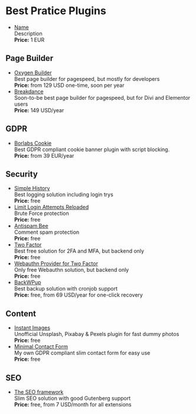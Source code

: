 # Best Pratice Plugins

* [Name](url)<br>Description<br>**Price:** 1 EUR

## Page Builder

* [Oxygen Builder](https://oxygenbuilder.com/)<br>Best page builder for pagespeed, but mostly for developers<br>**Price:** from 129 USD one-time, soon per year
* [Breakdance](https://breakdance.com/)<br>Soon-to-be best page builder for pagespeed, but for Divi and Elementor users<br>**Price:** 149 USD/year

## GDPR

* [Borlabs Cookie](https://de.borlabs.io/borlabs-cookie/)<br>Best GDPR compliant cookie banner plugin with script blocking.<br>**Price:** from 39 EUR/year

## Security

* [Simple History](https://de.wordpress.org/plugins/simple-history/)<br>Best logging solution including login trys<br>**Price:** free
* [Limit Login Attempts Reloaded](https://wordpress.org/plugins/limit-login-attempts-reloaded/)<br>Brute Force protection<br>**Price:** free
* [Antispam Bee](https://wordpress.org/plugins/antispam-bee/)<br>Comment spam protection<br>**Price:** free
* [Two Factor](https://de.wordpress.org/plugins/two-factor/)<br>Best free solution for 2FA and MFA, but backend only<br>**Price:** free
* [Webauthn Provider for Two Factor](https://de.wordpress.org/plugins/two-factor-provider-webauthn/)<br>Only free Webauthn solution, but backend only<br>**Price:** free
* [BackWPup](https://wordpress.org/plugins/backwpup/)<br>Best backup solution with cronjob support<br>**Price:** free, from 69 USD/year for one-click recovery

## Content

* [Instant Images](https://de.wordpress.org/plugins/instant-images/)<br>Unofficial Unsplash, Pixabay & Pexels plugin for fast dummy photos<br>**Price:** free
* [Minimal Contact Form](https://de.wordpress.org/plugins/minimal-contact-form/)<br>My own GDPR compliant slim contact form for easy use<br>**Price:** free

## SEO

* [The SEO framework](https://theseoframework.com/)<br>Slim SEO solution with good Gutenberg support<br>**Price:** free, from 7 USD/month for all extensions
